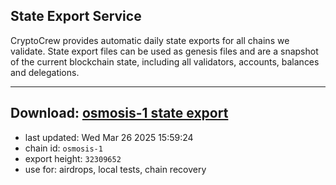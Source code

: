 ## State Export Service
CryptoCrew provides automatic daily state exports for all chains we validate. State export files can be used as genesis files and are a snapshot of the current blockchain state, including all validators, accounts, balances and delegations.

---
**Download: [osmosis-1 state export](https://dl-eu2.ccvalidators.com/SERVICE/osmosis/osmosis-1_export_32309652.json)**
---

- last updated: Wed Mar 26 2025 15:59:24
- chain id: `osmosis-1`
- export height: `32309652`
- use for: airdrops, local tests, chain recovery
